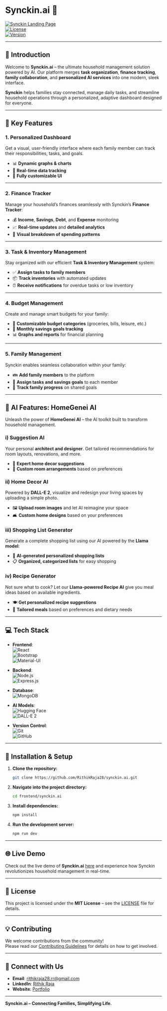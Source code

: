 # **Synckin.ai** 🌟  
[![Synckin Landing Page](https://img.shields.io/badge/Visit-Live%20Demo-blue?style=for-the-badge&logo=firefox)](https://yourlivedemo.com)  
[![License](https://img.shields.io/badge/License-MIT-green?style=for-the-badge&logo=open-source-initiative)](https://opensource.org/licenses/MIT)  
[![Version](https://img.shields.io/badge/Version-1.0.0-brightgreen?style=for-the-badge&logo=github)](https://github.com/RithikRaja28/synckin)

---

## **🚀 Introduction**  

Welcome to **Synckin.ai** – the ultimate household management solution powered by AI. Our platform merges **task organization**, **finance tracking**, **family collaboration**, and **personalized AI services** into one modern, sleek interface.  

**Synckin** helps families stay connected, manage daily tasks, and streamline household operations through a personalized, adaptive dashboard designed for everyone.  

---

## **🎯 Key Features**

### **1. Personalized Dashboard**  
Get a visual, user-friendly interface where each family member can track their responsibilities, tasks, and goals.

- 📊 **Dynamic graphs & charts**  
- 🔄 **Real-time data tracking**  
- 🎨 **Fully customizable UI**  

---

### **2. Finance Tracker**  
Manage your household’s finances seamlessly with Synckin’s **Finance Tracker**:

- 💰 **Income**, **Savings**, **Debt**, and **Expense** monitoring  
- 📈 **Real-time updates** and **detailed analytics**  
- 🧮 **Visual breakdown of spending patterns**  

---

### **3. Task & Inventory Management**  
Stay organized with our efficient **Task & Inventory Management** system:

- ✅ **Assign tasks to family members**  
- 📦 **Track inventories** with automated updates  
- ⏰ **Receive notifications** for overdue tasks or low inventory  

---

### **4. Budget Management**  
Create and manage smart budgets for your family:

- 🛒 **Customizable budget categories** (groceries, bills, leisure, etc.)  
- 🎯 **Monthly savings goals tracking**  
- 📊 **Graphs and reports** for financial planning  

---

### **5. Family Management**  
Synckin enables seamless collaboration within your family:

- 👪 **Add family members** to the platform  
- 📝 **Assign tasks and savings goals** to each member  
- 🚀 **Track family progress** on shared goals  

---

## **🤖 AI Features: HomeGenei AI**  

Unleash the power of **HomeGenei AI** – the AI toolkit built to transform household management.  

### **i) Suggestion AI**  
Your personal **architect and designer**. Get tailored recommendations for room layouts, renovations, and more.

- 🏡 **Expert home decor suggestions**  
- 🎨 **Custom room arrangements** based on preferences  

### **ii) Home Decor AI**  
Powered by **DALL-E 2**, visualize and redesign your living spaces by uploading a simple photo.

- 🖼️ **Upload room images** and let AI reimagine your space  
- 🛋️ **Custom home designs** based on your preferences  

### **iii) Shopping List Generator**  
Generate a complete shopping list using our AI powered by the **Llama model**:

- 🛒 **AI-generated personalized shopping lists**  
- 📋 **Organized, categorized lists** for easy shopping  

### **iv) Recipe Generator**  
Not sure what to cook? Let our **Llama-powered Recipe AI** give you meal ideas based on available ingredients.

- 🍽️ **Get personalized recipe suggestions**  
- 🥗 **Tailored meals** based on preferences and dietary needs  

---

## **💻 Tech Stack**

- **Frontend**:  
  ![React](https://img.shields.io/badge/React-20232A?style=for-the-badge&logo=react)  
  ![Bootstrap](https://img.shields.io/badge/Bootstrap-563D7C?style=for-the-badge&logo=bootstrap)  
  ![Material-UI](https://img.shields.io/badge/MUI-%230081CB?style=for-the-badge&logo=mui)  

- **Backend**:  
  ![Node.js](https://img.shields.io/badge/Node.js-339933?style=for-the-badge&logo=nodedotjs)  
  ![Express.js](https://img.shields.io/badge/Express.js-404D59?style=for-the-badge)  

- **Database**:  
  ![MongoDB](https://img.shields.io/badge/MongoDB-4EA94B?style=for-the-badge&logo=mongodb)  

- **AI Models**:  
  ![Hugging Face](https://img.shields.io/badge/Hugging%20Face-FFD15C?style=for-the-badge&logo=hugging-face)  
  ![DALL-E 2](https://img.shields.io/badge/DALL%E2%80%932-00A859?style=for-the-badge&logo=openai)  

- **Version Control**:  
  ![Git](https://img.shields.io/badge/Git-F05032?style=for-the-badge&logo=git)  
  ![GitHub](https://img.shields.io/badge/GitHub-181717?style=for-the-badge&logo=github)  

---

## **🔧 Installation & Setup**

1. **Clone the repository:**

    ```bash
    git clone https://github.com/RithikRaja28/synckin.ai.git
    ```

2. **Navigate into the project directory:**

    ```bash
    cd frontend/synckin.ai
    ```

3. **Install dependencies:**

    ```bash
    npm install
    ```

4. **Run the development server:**

    ```bash
    npm run dev
    ```

---

## **🌐 Live Demo**

Check out the live demo of **Synckin.ai** [here](https://yourlivedemo.com) and experience how Synckin revolutionizes household management in real-time.  

---

## **📜 License**

This project is licensed under the **MIT License** – see the [LICENSE](LICENSE) file for details.

---

## **💡 Contributing**

We welcome contributions from the community!  
Please read our [Contributing Guidelines](CONTRIBUTING.md) for details on how to get involved.

---

## **🙌 Connect with Us**

- **Email**: [rithikraja28.rr@gmail.com](mailto:rithikraja28.rr@gmail.com)  
- **LinkedIn**: [Rithik Raja](https://www.linkedin.com/in/rithik-raja-s)  
- **Website**: [Portfolio](https://rithikrajas.web.app/)  

---

**Synckin.ai – Connecting Families, Simplifying Life.**
